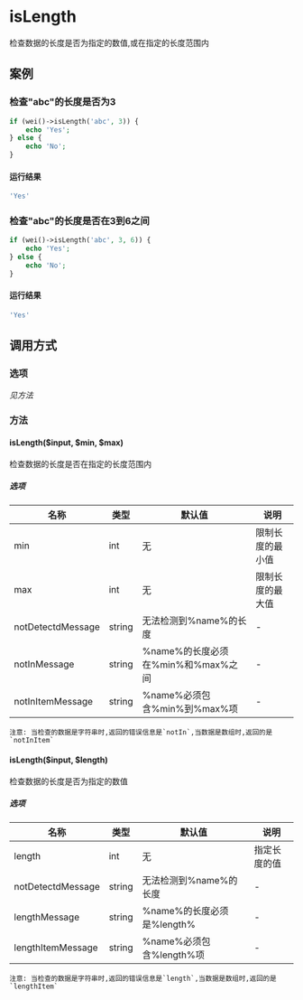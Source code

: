 isLength
========

检查数据的长度是否为指定的数值,或在指定的长度范围内

案例
----

### 检查"abc"的长度是否为3
```php
if (wei()->isLength('abc', 3)) {
    echo 'Yes';
} else {
    echo 'No';
}
```

#### 运行结果
```php
'Yes'
```

### 检查"abc"的长度是否在3到6之间
```php
if (wei()->isLength('abc', 3, 6)) {
    echo 'Yes';
} else {
    echo 'No';
}
```

#### 运行结果
```php
'Yes'
```

调用方式
--------

### 选项

*见方法*

### 方法

#### isLength($input, $min, $max)
检查数据的长度是否在指定的长度范围内

##### 选项

| 名称              | 类型    | 默认值                             | 说明                 |
|-------------------|---------|------------------------------------|----------------------|
| min               | int     | 无                                 | 限制长度的最小值     |
| max               | int     | 无                                 | 限制长度的最大值     |
| notDetectdMessage | string  | 无法检测到%name%的长度             | -                    |
| notInMessage      | string  | %name%的长度必须在%min%和%max%之间 | -                    |
| notInItemMessage  | string  | %name%必须包含%min%到%max%项       | -                    |

    注意: 当检查的数据是字符串时,返回的错误信息是`notIn`,当数据是数组时,返回的是`notInItem`


#### isLength($input, $length)
检查数据的长度是否为指定的数值

##### 选项

| 名称              | 类型    | 默认值                             | 说明                 |
|-------------------|---------|------------------------------------|----------------------|
| length            | int     | 无                                 | 指定长度的值         |
| notDetectdMessage | string  | 无法检测到%name%的长度             | -                    |
| lengthMessage     | string  | %name%的长度必须是%length%         | -                    |
| lengthItemMessage | string  | %name%必须包含%length%项           | -                    |

    注意: 当检查的数据是字符串时,返回的错误信息是`length`,当数据是数组时,返回的是`lengthItem`
